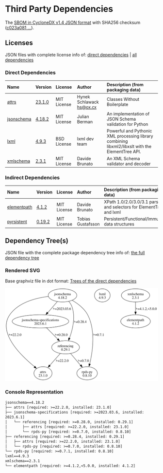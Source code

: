 # Third Party Dependencies

<!--[[[fill sbom_sha256()]]]-->
The [SBOM in CycloneDX v1.4 JSON format](https://git.sr.ht/~sthagen/csaf-lint/blob/default/sbom/cdx.json) with SHA256 checksum ([c023a081 ...](https://git.sr.ht/~sthagen/csaf-lint/blob/default/sbom/cdx.json.sha256 "sha256:c023a081c61e03af0f6cf3b0bb35865d51b0e6f212b4584ee24895b0cf888838")).
<!--[[[end]]] (checksum: 6615abeeb8559e649638f3114c28fa6c)-->
## Licenses

JSON files with complete license info of: [direct dependencies](direct-dependency-licenses.json) | [all dependencies](all-dependency-licenses.json)

### Direct Dependencies

<!--[[[fill direct_dependencies_table()]]]-->
| Name                                                          | Version                                               | License     | Author                     | Description (from packaging data)                                                                |
|:--------------------------------------------------------------|:------------------------------------------------------|:------------|:---------------------------|:-------------------------------------------------------------------------------------------------|
| [attrs](https://www.attrs.org/en/stable/changelog.html)       | [23.1.0](https://pypi.org/project/attrs/23.1.0/)      | MIT License | Hynek Schlawack <hs@ox.cx> | Classes Without Boilerplate                                                                      |
| [jsonschema](https://github.com/python-jsonschema/jsonschema) | [4.18.2](https://pypi.org/project/jsonschema/4.18.2/) | MIT License | Julian Berman              | An implementation of JSON Schema validation for Python                                           |
| [lxml](https://lxml.de/)                                      | [4.9.3](https://pypi.org/project/lxml/4.9.3/)         | BSD License | lxml dev team              | Powerful and Pythonic XML processing library combining libxml2/libxslt with the ElementTree API. |
| [xmlschema](https://github.com/sissaschool/xmlschema)         | [2.3.1](https://pypi.org/project/xmlschema/2.3.1/)    | MIT License | Davide Brunato             | An XML Schema validator and decoder                                                              |
<!--[[[end]]] (checksum: a1370fe9e296694e2f00946eb504ef21)-->

### Indirect Dependencies

<!--[[[fill indirect_dependencies_table()]]]-->
| Name                                                      | Version                                               | License     | Author            | Description (from packaging data)                                    |
|:----------------------------------------------------------|:------------------------------------------------------|:------------|:------------------|:---------------------------------------------------------------------|
| [elementpath](https://github.com/sissaschool/elementpath) | [4.1.2](https://pypi.org/project/elementpath/4.1.2/)  | MIT License | Davide Brunato    | XPath 1.0/2.0/3.0/3.1 parsers and selectors for ElementTree and lxml |
| [pyrsistent](https://github.com/tobgu/pyrsistent/)        | [0.19.2](https://pypi.org/project/pyrsistent/0.19.2/) | MIT License | Tobias Gustafsson | Persistent/Functional/Immutable data structures                      |
<!--[[[end]]] (checksum: f8a34c2dbbb805acfac36a04ea719070)-->

## Dependency Tree(s)

JSON file with the complete package dependency tree info of: [the full dependency tree](package-dependency-tree.json)

### Rendered SVG

Base graphviz file in dot format: [Trees of the direct dependencies](package-dependency-tree.dot.txt)

<img src="./package-dependency-tree.svg" alt="Trees of the direct dependencies" title="Trees of the direct dependencies"/>

### Console Representation

<!--[[[fill dependency_tree_console_text()]]]-->
````console
jsonschema==4.18.2
├── attrs [required: >=22.2.0, installed: 23.1.0]
├── jsonschema-specifications [required: >=2023.03.6, installed: 2023.6.1]
│   └── referencing [required: >=0.28.0, installed: 0.29.1]
│       ├── attrs [required: >=22.2.0, installed: 23.1.0]
│       └── rpds-py [required: >=0.7.0, installed: 0.8.10]
├── referencing [required: >=0.28.4, installed: 0.29.1]
│   ├── attrs [required: >=22.2.0, installed: 23.1.0]
│   └── rpds-py [required: >=0.7.0, installed: 0.8.10]
└── rpds-py [required: >=0.7.1, installed: 0.8.10]
lxml==4.9.3
xmlschema==2.3.1
└── elementpath [required: >=4.1.2,<5.0.0, installed: 4.1.2]
````
<!--[[[end]]] (checksum: dba73d4cae9fed64046129d5da3e576f)-->

